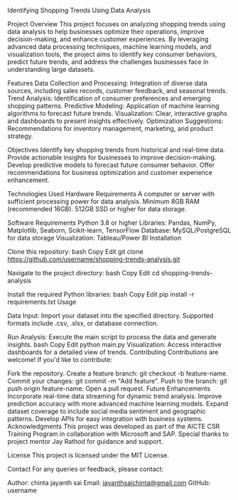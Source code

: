 Identifying Shopping Trends Using Data Analysis

Project Overview
This project focuses on analyzing shopping trends using data analysis to help businesses optimize their operations, improve decision-making, and enhance customer experiences. By leveraging advanced data processing techniques, machine learning models, and visualization tools, the project aims to identify key consumer behaviors, predict future trends, and address the challenges businesses face in understanding large datasets.

Features
Data Collection and Processing: Integration of diverse data sources, including sales records, customer feedback, and seasonal trends.
Trend Analysis: Identification of consumer preferences and emerging shopping patterns.
Predictive Modeling: Application of machine learning algorithms to forecast future trends.
Visualization: Clear, interactive graphs and dashboards to present insights effectively.
Optimization Suggestions: Recommendations for inventory management, marketing, and product strategy.

Objectives
Identify key shopping trends from historical and real-time data.
Provide actionable insights for businesses to improve decision-making.
Develop predictive models to forecast future consumer behavior.
Offer recommendations for business optimization and customer experience enhancement.

Technologies Used
Hardware Requirements
A computer or server with sufficient processing power for data analysis.
Minimum 8GB RAM (recommended 16GB).
512GB SSD or higher for data storage.

Software Requirements
Python 3.8 or higher
Libraries: Pandas, NumPy, Matplotlib, Seaborn, Scikit-learn, TensorFlow
Database: MySQL/PostgreSQL for data storage
Visualization: Tableau/Power BI
Installation

Clone this repository:
bash
Copy
Edit
git clone https://github.com/username/shopping-trends-analysis.git

Navigate to the project directory:
bash
Copy
Edit
cd shopping-trends-analysis

Install the required Python libraries:
bash
Copy
Edit
pip install -r requirements.txt
Usage

Data Input: Import your dataset into the specified directory. Supported formats include .csv, .xlsx, or database connection.

Run Analysis: Execute the main script to process the data and generate insights.
bash
Copy
Edit
python main.py
Visualization: Access interactive dashboards for a detailed view of trends.
Contributing
Contributions are welcome! If you'd like to contribute:

Fork the repository.
Create a feature branch: git checkout -b feature-name.
Commit your changes: git commit -m "Add feature".
Push to the branch: git push origin feature-name.
Open a pull request.
Future Enhancements
Incorporate real-time data streaming for dynamic trend analysis.
Improve prediction accuracy with more advanced machine learning models.
Expand dataset coverage to include social media sentiment and geographic patterns.
Develop APIs for easy integration with business systems.
Acknowledgments
This project was developed as part of the AICTE CSR Training Program in collaboration with Microsoft and SAP. Special thanks to project mentor Jay Rathod for guidance and support.

License
This project is licensed under the MIT License.

Contact
For any queries or feedback, please contact:

Author: chinta jayanth sai
Email: jayanthsaichinta@gmail.com
GitHub: username
